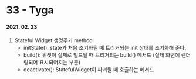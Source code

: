 33 - Tyga
========
#### 2021. 02. 23

1. Stateful Widget 생명주기 method
    - initState(): state가 처음 초기화될 때 트리거되는 init 상태를 초기화해 준다.
    - build(): 위젯이 실제로 빌드될 때 트리거되는 build() 메서드 (실제 화면에 렌더링되어 표시되어지는 부분)
    - deactivate(): StatefulWidget이 파괴될 때 호출하는 메서드